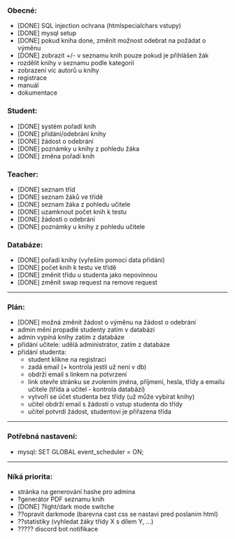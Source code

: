 ### Obecné:
  - [DONE] SQL injection ochrana (htmlspecialchars vstupy)
  - [DONE] mysql setup
  - [DONE] pokud kniha done, změnit možnost odebrat na požádat o výměnu
  - [DONE] zobrazit +/- v seznamu knih pouze pokud je přihlášen žák
  - rozdělit knihy v seznamu podle kategorií
  - zobrazení víc autorů u knihy
  - registrace
  - manuál
  - dokumentace

### Student:
  - [DONE] systém pořadí knih
  - [DONE] přidání/odebrání knihy
  - [DONE] žádost o odebrání
  - [DONE] poznámky u knihy z pohledu žáka
  - [DONE] změna pořadí knih

### Teacher:
  - [DONE] seznam tříd
  - [DONE] seznam žáků ve třídě
  - [DONE] seznam žáka z pohledu učitele
  - [DONE] uzamknout počet knih k testu
  - [DONE] žádosti o odebrání
  - [DONE] poznámky u knihy z pohledu učitele

### Databáze:
  - [DONE] pořadí knihy (vyřeším pomocí data přidání)
  - [DONE] počet knih k testu ve třídě
  - [DONE] změnit třídu u studenta jako nepovinnou
  - [DONE] změnit swap request na remove request

---

### Plán:
  - [DONE] možná změnit žádost o výměnu na žádost o odebrání 
  - admin mění propadlé studenty zatím v databázi
  - admin vypíná knihy zatím z databáze
  - přidání učitele: udělá administrátor, zatím z databáze
  - přidání studenta: 
    - student klikne na registraci
    - zadá email (+ kontrola jestli už není v db)
    - obdrží email s linkem na potvrzení
    - link otevře stránku se zvolením jména, příjmení, hesla, třídy a emailu učitele (třída a učitel - kontrola databází)
    - vytvoří se účet studenta bez třídy (už může vybírat knihy)
    - učitel obdrží email s žádostí o vstup studenta do třídy
    - učitel potvrdí žádost, studentovi je přiřazena třída
  

---

### Potřebná nastavení:
  - mysql: SET GLOBAL event_scheduler = ON;

---

### Níká priorita:
  - stránka na generování hashe pro admina
  - ?generátor PDF seznamu knih
  - [DONE] ?light/dark mode switche
  - ??opravit darkmode (barevna cast css se nastavi pred poslanim html)
  - ??statistiky (vyhledat žáky třídy X s dílem Y, ...)
  - ????? discord bot notifikace
